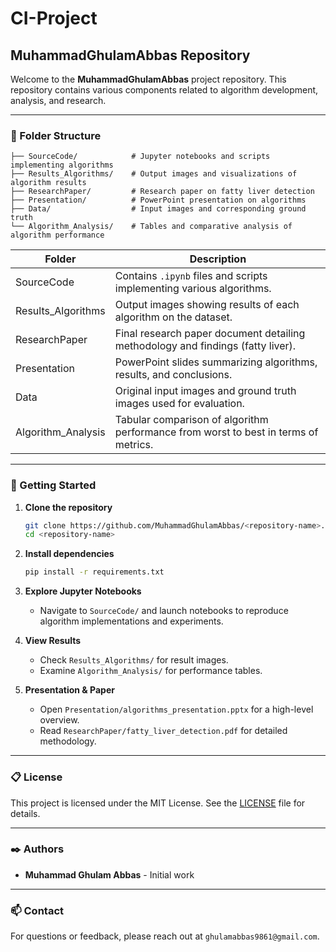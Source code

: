 # CI-Project
## MuhammadGhulamAbbas Repository

Welcome to the **MuhammadGhulamAbbas** project repository. This repository contains various components related to algorithm development, analysis, and research.

---

### 📂 Folder Structure

```
├── SourceCode/            # Jupyter notebooks and scripts implementing algorithms
├── Results_Algorithms/    # Output images and visualizations of algorithm results
├── ResearchPaper/         # Research paper on fatty liver detection
├── Presentation/          # PowerPoint presentation on algorithms
├── Data/                  # Input images and corresponding ground truth
└── Algorithm_Analysis/    # Tables and comparative analysis of algorithm performance
```

| Folder              | Description                                                                         |
| ------------------- | ----------------------------------------------------------------------------------- |
| SourceCode          | Contains `.ipynb` files and scripts implementing various algorithms.                |
| Results\_Algorithms | Output images showing results of each algorithm on the dataset.                     |
| ResearchPaper       | Final research paper document detailing methodology and findings (fatty liver).     |
| Presentation        | PowerPoint slides summarizing algorithms, results, and conclusions.                 |
| Data                | Original input images and ground truth images used for evaluation.                  |
| Algorithm\_Analysis | Tabular comparison of algorithm performance from worst to best in terms of metrics. |

---

### 🚀 Getting Started

1. **Clone the repository**

   ```bash
   git clone https://github.com/MuhammadGhulamAbbas/<repository-name>.git
   cd <repository-name>
   ```

2. **Install dependencies**

   ```bash
   pip install -r requirements.txt
   ```

3. **Explore Jupyter Notebooks**

   * Navigate to `SourceCode/` and launch notebooks to reproduce algorithm implementations and experiments.

4. **View Results**

   * Check `Results_Algorithms/` for result images.
   * Examine `Algorithm_Analysis/` for performance tables.

5. **Presentation & Paper**

   * Open `Presentation/algorithms_presentation.pptx` for a high-level overview.
   * Read `ResearchPaper/fatty_liver_detection.pdf` for detailed methodology.

---

### 📋 License

This project is licensed under the MIT License. See the [LICENSE](LICENSE) file for details.

---

### ✒️ Authors

* **Muhammad Ghulam Abbas** - Initial work

---

### 📫 Contact

For questions or feedback, please reach out at `ghulamabbas9861@gmail.com`.
